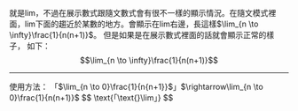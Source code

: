 就是lim，不過在展示數式跟隨文數式會有很不一樣的顯示情況。在隨文模式裡面，lim下面的趨近於某數的地方。會顯示在lim右邊，長這樣$\lim_{n \to \infty}\frac{1}{n(n+1)}$。
但是如果是在展示數式裡面的話就會顯示正常的樣子，
如下：$$\lim_{n \to \infty}\frac{1}{n(n+1)}$$
- - -
使用方法：
「\$\\lim_{n \\to 0}\\frac{1}{n{n+1}}\$」$\rightarrow\lim_{n \to 0}\frac{1}{n(n+1)}$
$$
\text{「\text{\}\lim」}
$$